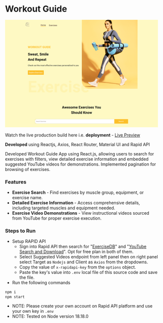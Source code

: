 # Workout Guide

![cover](https://github.com/abhinavg916/workout-guide-app/blob/main/Workout%20Guide%20Cover.png)

Watch the live production build here i.e. **deployment** - [Live Preview](https://enchanting-kelpie-38ed2c.netlify.app/)

**Developed** using Reactjs, Axios, React Router, Material UI and Rapid API

Developed Workout Guide App using React.js, allowing users to search for exercises with filters, view detailed exercise information and embedded suggested YouTube videos for demonstrations. Implemented pagination for browsing of exercises.

### Features

- **Exercise Search** - Find exercises by muscle group, equipment, or exercise name.
- **Detailed Exercise Information** - Access comprehensive details, including targeted muscles and equipment needed.
- **Exercise Video Demonstrations** - View instructional videos sourced from YouTube for proper exercise execution.

### Steps to Run

- Setup RAPID API
  - Sign into Rapid API then search for "[ExerciseDB](https://rapidapi.com/justin-WFnsXH_t6/api/exercisedb)" and "[YouTube Search and Download](https://rapidapi.com/h0p3rwe/api/youtube-search-and-download)". Opt for free plan in both of them.
  - Select Suggested Videos endpoint from left panel then on right panel select Target as `Nodejs` and Client as `Axios` from the dropdowns.
  - Copy the value of `x-rapidapi-key` from the `options` object.
  - Paste the key's value into `.env` local file of this source code and save the file.
- Run the following commands

```
npm i
npm start
```

- NOTE: Please create your own account on Rapid API platform and use your own key in `.env`
- NOTE: Tested on Node version 18.18.0
